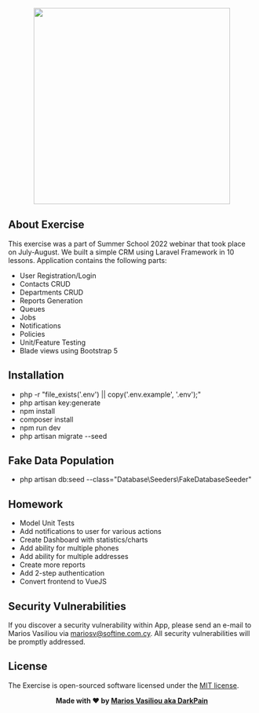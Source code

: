 <p align="center"><a href="https://softline.com.cy" target="_blank"><img src="https://dtvvdk1fxf9q6.cloudfront.net/logos/softline.svg" width="400"></a></p>

## About Exercise

This exercise was a part of Summer School 2022 webinar that took place on July-August. We built a simple CRM using Laravel Framework in 10 lessons. Application contains the
following parts:

- User Registration/Login
- Contacts CRUD
- Departments CRUD
- Reports Generation
- Queues
- Jobs
- Notifications
- Policies
- Unit/Feature Testing
- Blade views using Bootstrap 5

## Installation

- php -r "file_exists('.env') || copy('.env.example', '.env');"
- php artisan key:generate
- npm install
- composer install
- npm run dev
- php artisan migrate --seed

## Fake Data Population

- php artisan db:seed --class="Database\Seeders\FakeDatabaseSeeder"

## Homework

- Model Unit Tests
- Add notifications to user for various actions
- Create Dashboard with statistics/charts
- Add ability for multiple phones
- Add ability for multiple addresses
- Create more reports
- Add 2-step authentication
- Convert frontend to VueJS

## Security Vulnerabilities

If you discover a security vulnerability within App, please send an e-mail to Marios Vasiliou via [mariosv@softine.com.cy](mailto:mariosv@softline.com.cy). All security
vulnerabilities will be promptly addressed.

## License

The Exercise is open-sourced software licensed under the [MIT license](https://opensource.org/licenses/MIT).

<p align="center"> <b>Made with ❤️ by <a href="https://www.linkedin.com/in/darkpain0/">Marios Vasiliou aka DarkPain</a> <b> </p>
